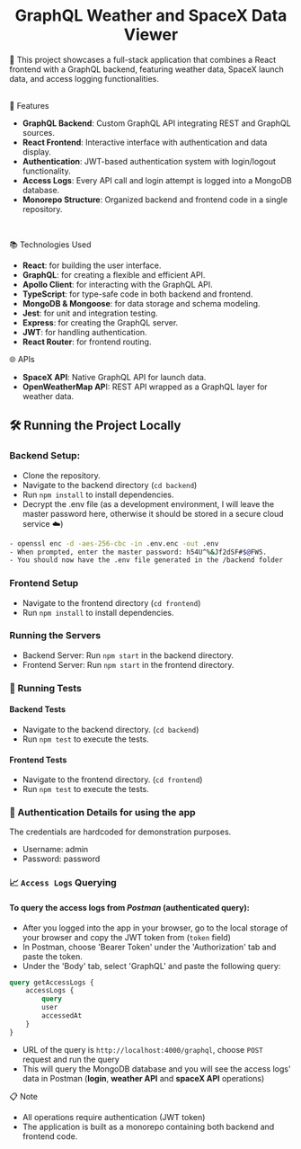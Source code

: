 <h1 id="top" align="center">GraphQL Weather and SpaceX Data Viewer</h1>
📒 This project showcases a full-stack application that combines a React frontend with a GraphQL backend, featuring weather data, SpaceX launch data, and access logging functionalities.

<br>
<br>

🚀 Features

- **GraphQL Backend**: Custom GraphQL API integrating REST and GraphQL sources.
- **React Frontend**: Interactive interface with authentication and data display.
- **Authentication**: JWT-based authentication system with login/logout functionality.
- **Access Logs**: Every API call and login attempt is logged into a MongoDB database.
- **Monorepo Structure**: Organized backend and frontend code in a single repository.

<br>

📚 Technologies Used

- **React**: for building the user interface.
- **GraphQL**: for creating a flexible and efficient API.
- **Apollo Client**: for interacting with the GraphQL API.
- **TypeScript**: for type-safe code in both backend and frontend.
- **MongoDB & Mongoose**: for data storage and schema modeling.
- **Jest**: for unit and integration testing.
- **Express**: for creating the GraphQL server.
- **JWT**: for handling authentication.
- **React Router**: for frontend routing.

🌐 APIs

- **SpaceX API**: Native GraphQL API for launch data.
- **OpenWeatherMap AP**I: REST API wrapped as a GraphQL layer for weather data.

## 🛠️ Running the Project Locally

### Backend Setup:
- Clone the repository.
- Navigate to the backend directory (`cd backend`)
- Run `npm install` to install dependencies.
- Decrypt the .env file (as a development environment, I will leave the master password here, otherwise it should be stored in a secure cloud service ☁️)
```bash
- openssl enc -d -aes-256-cbc -in .env.enc -out .env
- When prompted, enter the master password: h54U^%&Jf2dSF#$@FWS.
- You should now have the .env file generated in the /backend folder
```
### Frontend Setup
- Navigate to the frontend directory (`cd frontend`)
- Run `npm install` to install dependencies.

### Running the Servers
- Backend Server: Run `npm start` in the backend directory.
- Frontend Server: Run `npm start` in the frontend directory.


### 🧪 Running Tests

#### Backend Tests
- Navigate to the backend directory. (`cd backend`)
- Run `npm test` to execute the tests.
#### Frontend Tests
- Navigate to the frontend directory. (`cd frontend`)
- Run `npm test` to execute the tests.

### 🔑 Authentication Details for using the app

The credentials are hardcoded for demonstration purposes.
- Username: admin
- Password: password

### 📈 `Access Logs` Querying

#### To query the access logs from *Postman* (authenticated query):

- After you logged into the app in your browser, go to the local storage of your browser and copy the JWT token from (`token` field)
- In Postman, choose 'Bearer Token' under the 'Authorization' tab and paste the token.
- Under the 'Body' tab, select 'GraphQL' and paste the following query:
```graphql
query getAccessLogs {
    accessLogs {
        query
        user
        accessedAt
    }
}
```
- URL of the query is `http://localhost:4000/graphql`, choose `POST` request and run the query 
- This will query the MongoDB database and you will see the access logs' data in Postman (**login**, **weather API** and **spaceX API** operations)

📋 Note

- All operations require authentication (JWT token)
- The application is built as a monorepo containing both backend and frontend code.
<br/>